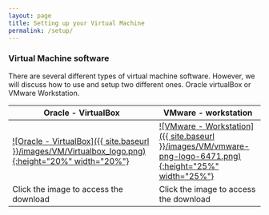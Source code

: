 ```yaml
---
layout: page
title: Setting up your Virtual Machine
permalink: /setup/
---
```


### Virtual Machine software

There are several different types of virtual machine software. However, we will discuss how to use and setup two different ones. Oracle virtualBox or VMware Workstation.


   Oracle - VirtualBox     |   VMware - workstation
-------------------------|-------------------------
<a href="https://www.virtualbox.org/wiki/Downloads/" rel="Virtualbox">![Oracle - VirtualBox]({{ site.baseurl }}/images/VM/Virtualbox_logo.png){:height="20%" width="20%"}</a>  |  <a href="https://www.vmware.com/products/workstation-player/workstation-player-evaluation.html" rel="Virtualbox">![VMware - Workstation]({{ site.baseurl }}/images/VM/vmware-png-logo-6471.png){:height="25%" width="25%"}</a><br>
Click the image to access the download | Click the image to access the download

